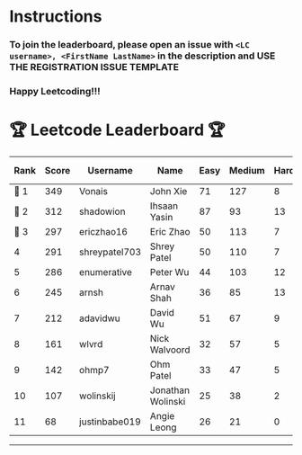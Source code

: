 # Instructions
### To join the leaderboard, please open an issue with `<LC username>, <FirstName LastName>` in the description and USE THE REGISTRATION ISSUE TEMPLATE
### Happy Leetcoding!!!


# 🏆 Leetcode Leaderboard 🏆

| Rank | Score | Username       | Name | Easy | Medium | Hard | Problems Solved |
|------|----------------|-----------------|-------------------|--------------|--------------|--------------|--------------|
| 🥇 1 | 349 | Vonais | John Xie | 71 | 127 | 8 | 206 |
| 🥈 2 | 312 | shadowion | Ihsaan Yasin | 87 | 93 | 13 | 193 |
| 🥉 3 | 297 | ericzhao16 | Eric Zhao | 50 | 113 | 7 | 170 |
| 4 | 291 | shreypatel703 | Shrey Patel | 50 | 110 | 7 | 167 |
| 5 | 286 | enumerative | Peter Wu | 44 | 103 | 12 | 159 |
| 6 | 245 | arnsh | Arnav Shah | 36 | 85 | 13 | 134 |
| 7 | 212 | adavidwu | David Wu | 51 | 67 | 9 | 127 |
| 8 | 161 | wlvrd | Nick Walvoord | 32 | 57 | 5 | 94 |
| 9 | 142 | ohmp7 | Ohm Patel | 33 | 47 | 5 | 85 |
| 10 | 107 | wolinskij | Jonathan Wolinski | 25 | 38 | 2 | 65 |
| 11 | 68 | justinbabe019 | Angie Leong | 26 | 21 | 0 | 47 |
---